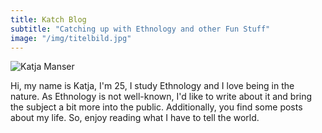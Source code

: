 ```yaml
---
title: Katch Blog
subtitle: "Catching up with Ethnology and other Fun Stuff"
image: "/img/titelbild.jpg"
---
```

![Katja Manser](/img/katjamanser.jpeg)

Hi, my name is Katja, I'm 25, I study Ethnology and I love being in the nature. As Ethnology is not well-known, I'd like to write about it and bring the subject a bit more into the public. Additionally, you find some posts about my life. So, enjoy reading what I have to tell the world.
